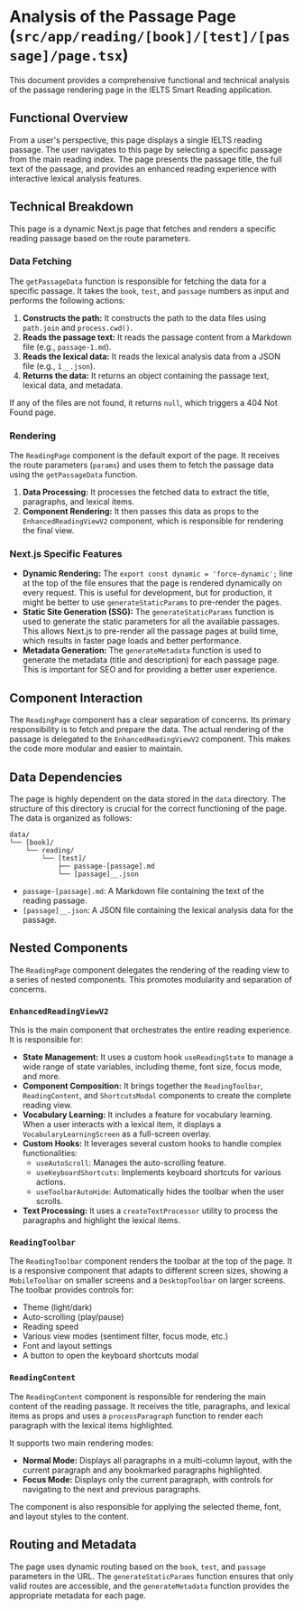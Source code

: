 # Analysis of the Passage Page (`src/app/reading/[book]/[test]/[passage]/page.tsx`)

This document provides a comprehensive functional and technical analysis of the passage rendering page in the IELTS Smart Reading application.

## Functional Overview

From a user's perspective, this page displays a single IELTS reading passage. The user navigates to this page by selecting a specific passage from the main reading index. The page presents the passage title, the full text of the passage, and provides an enhanced reading experience with interactive lexical analysis features.

## Technical Breakdown

This page is a dynamic Next.js page that fetches and renders a specific reading passage based on the route parameters.

### Data Fetching

The `getPassageData` function is responsible for fetching the data for a specific passage. It takes the `book`, `test`, and `passage` numbers as input and performs the following actions:

1.  **Constructs the path:** It constructs the path to the data files using `path.join` and `process.cwd()`.
2.  **Reads the passage text:** It reads the passage content from a Markdown file (e.g., `passage-1.md`).
3.  **Reads the lexical data:** It reads the lexical analysis data from a JSON file (e.g., `1__.json`).
4.  **Returns the data:** It returns an object containing the passage text, lexical data, and metadata.

If any of the files are not found, it returns `null`, which triggers a 404 Not Found page.

### Rendering

The `ReadingPage` component is the default export of the page. It receives the route parameters (`params`) and uses them to fetch the passage data using the `getPassageData` function.

1.  **Data Processing:** It processes the fetched data to extract the title, paragraphs, and lexical items.
2.  **Component Rendering:** It then passes this data as props to the `EnhancedReadingViewV2` component, which is responsible for rendering the final view.

### Next.js Specific Features

*   **Dynamic Rendering:** The `export const dynamic = 'force-dynamic';` line at the top of the file ensures that the page is rendered dynamically on every request. This is useful for development, but for production, it might be better to use `generateStaticParams` to pre-render the pages.
*   **Static Site Generation (SSG):** The `generateStaticParams` function is used to generate the static parameters for all the available passages. This allows Next.js to pre-render all the passage pages at build time, which results in faster page loads and better performance.
*   **Metadata Generation:** The `generateMetadata` function is used to generate the metadata (title and description) for each passage page. This is important for SEO and for providing a better user experience.

## Component Interaction

The `ReadingPage` component has a clear separation of concerns. Its primary responsibility is to fetch and prepare the data. The actual rendering of the passage is delegated to the `EnhancedReadingViewV2` component. This makes the code more modular and easier to maintain.

## Data Dependencies

The page is highly dependent on the data stored in the `data` directory. The structure of this directory is crucial for the correct functioning of the page. The data is organized as follows:

```
data/
└── [book]/
    └── reading/
        └── [test]/
            ├── passage-[passage].md
            └── [passage]__.json
```

*   `passage-[passage].md`: A Markdown file containing the text of the reading passage.
*   `[passage]__.json`: A JSON file containing the lexical analysis data for the passage.

## Nested Components

The `ReadingPage` component delegates the rendering of the reading view to a series of nested components. This promotes modularity and separation of concerns.

### `EnhancedReadingViewV2`

This is the main component that orchestrates the entire reading experience. It is responsible for:

*   **State Management:** It uses a custom hook `useReadingState` to manage a wide range of state variables, including theme, font size, focus mode, and more.
*   **Component Composition:** It brings together the `ReadingToolbar`, `ReadingContent`, and `ShortcutsModal` components to create the complete reading view.
*   **Vocabulary Learning:** It includes a feature for vocabulary learning. When a user interacts with a lexical item, it displays a `VocabularyLearningScreen` as a full-screen overlay.
*   **Custom Hooks:** It leverages several custom hooks to handle complex functionalities:
    *   `useAutoScroll`: Manages the auto-scrolling feature.
    *   `useKeyboardShortcuts`: Implements keyboard shortcuts for various actions.
    *   `useToolbarAutoHide`: Automatically hides the toolbar when the user scrolls.
*   **Text Processing:** It uses a `createTextProcessor` utility to process the paragraphs and highlight the lexical items.

### `ReadingToolbar`

The `ReadingToolbar` component renders the toolbar at the top of the page. It is a responsive component that adapts to different screen sizes, showing a `MobileToolbar` on smaller screens and a `DesktopToolbar` on larger screens. The toolbar provides controls for:

*   Theme (light/dark)
*   Auto-scrolling (play/pause)
*   Reading speed
*   Various view modes (sentiment filter, focus mode, etc.)
*   Font and layout settings
*   A button to open the keyboard shortcuts modal

### `ReadingContent`

The `ReadingContent` component is responsible for rendering the main content of the reading passage. It receives the title, paragraphs, and lexical items as props and uses a `processParagraph` function to render each paragraph with the lexical items highlighted.

It supports two main rendering modes:

*   **Normal Mode:** Displays all paragraphs in a multi-column layout, with the current paragraph and any bookmarked paragraphs highlighted.
*   **Focus Mode:** Displays only the current paragraph, with controls for navigating to the next and previous paragraphs.

The component is also responsible for applying the selected theme, font, and layout styles to the content.

## Routing and Metadata

The page uses dynamic routing based on the `book`, `test`, and `passage` parameters in the URL. The `generateStaticParams` function ensures that only valid routes are accessible, and the `generateMetadata` function provides the appropriate metadata for each page.


